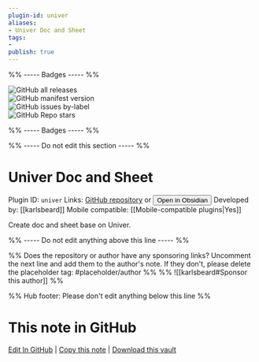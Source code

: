 ```yaml
---
plugin-id: univer
aliases:
- Univer Doc and Sheet
tags: 
- 
publish: true
---
```


%% ----- Badges ----- %%

![GitHub all releases](https://img.shields.io/github/downloads/karlsbeard/obsidian-univer/total?color=573E7A&logo=github&style=for-the-badge)   
![GitHub manifest version](https://img.shields.io/github/manifest-json/v/karlsbeard/obsidian-univer?color=573E7A&logo=github&style=for-the-badge)   
![GitHub issues by-label](https://img.shields.io/github/issues/karlsbeard/obsidian-univer/help%20wanted?color=573E7A&logo=github&style=for-the-badge)   
![GitHub Repo stars](https://img.shields.io/github/stars/karlsbeard/obsidian-univer?color=573E7A&logo=github&style=for-the-badge)

%% ----- Badges ----- %%

%% ----- Do not edit this section ----- %%

# Univer Doc and Sheet

Plugin ID: `univer`
Links: [GitHub repository](https://github.com/karlsbeard/obsidian-univer) or [<button id=HH>Open in Obsidian</button>](obsidian://show-plugin?id=univer)
Developed by: [[karlsbeard]]
Mobile compatible: [[Mobile-compatible plugins|Yes]]

Create doc and sheet base on Univer.

%% ----- Do not edit anything above this line ----- %% 

%% Does the repository or author have any sponsoring links? Uncomment the next line and add them to the author's note. If they don't, please delete the placeholder tag: #placeholder/author %%
%% ![[karlsbeard#Sponsor this author]] %%

%% Hub footer: Please don't edit anything below this line %%

# This note in GitHub

<span class="git-footer">[Edit In GitHub](https://github.dev/obsidian-community/obsidian-hub/blob/main/02%20-%20Community%20Expansions/02.05%20All%20Community%20Expansions/Plugins/univer.md "git-hub-edit-note") | [Copy this note](https://raw.githubusercontent.com/obsidian-community/obsidian-hub/main/02%20-%20Community%20Expansions/02.05%20All%20Community%20Expansions/Plugins/univer.md "git-hub-copy-note") | [Download this vault](https://github.com/obsidian-community/obsidian-hub/archive/refs/heads/main.zip "git-hub-download-vault") </span>
